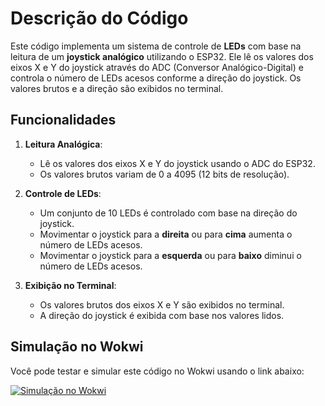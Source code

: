 # Descrição do Código

Este código implementa um sistema de controle de **LEDs** com base na leitura de um **joystick analógico** utilizando o ESP32. Ele lê os valores dos eixos X e Y do joystick através do ADC (Conversor Analógico-Digital) e controla o número de LEDs acesos conforme a direção do joystick. Os valores brutos e a direção são exibidos no terminal.

## Funcionalidades

1. **Leitura Analógica**:
   - Lê os valores dos eixos X e Y do joystick usando o ADC do ESP32.
   - Os valores brutos variam de 0 a 4095 (12 bits de resolução).

2. **Controle de LEDs**:
   - Um conjunto de 10 LEDs é controlado com base na direção do joystick.
   - Movimentar o joystick para a **direita** ou para **cima** aumenta o número de LEDs acesos.
   - Movimentar o joystick para a **esquerda** ou para **baixo** diminui o número de LEDs acesos.

3. **Exibição no Terminal**:
   - Os valores brutos dos eixos X e Y são exibidos no terminal.
   - A direção do joystick é exibida com base nos valores lidos.

## Simulação no Wokwi

Você pode testar e simular este código no Wokwi usando o link abaixo:

[![Simulação no Wokwi](https://img.shields.io/badge/Simulação-Wokwi-blue)](https://wokwi.com/projects/425519869038614529)

